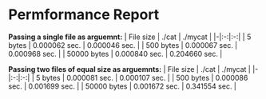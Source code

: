 # Permformance Report

**Passing a single file as arguemnt:**
| File size | ./cat | ./mycat |
|-|:-:|:-:|
| 5 bytes | 0.000062 sec. | 0.000046 sec. |
| 500 bytes | 0.000067 sec. | 0.000968 sec. |
| 50000 bytes | 0.000840 sec. | 0.204660 sec. |

**Passing two files of equal size as arguemnts:**
| File size | ./cat | ./mycat |
|-|:-:|:-:|
| 5 bytes | 0.000081 sec. | 0.000107 sec. |
| 500 bytes | 0.000086 sec. | 0.001699 sec. |
| 50000 bytes | 0.001672 sec. | 0.341554 sec. |
